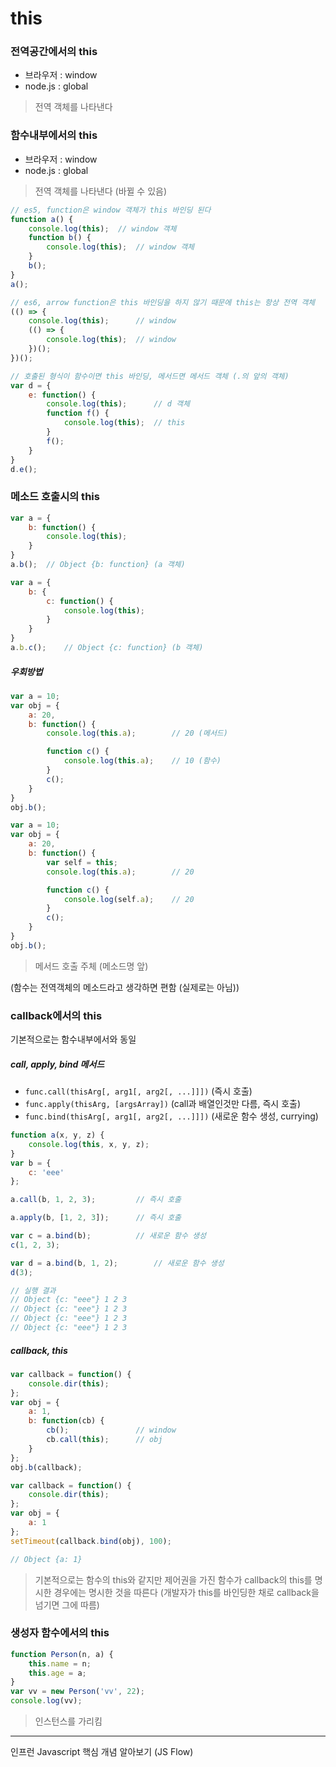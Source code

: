 # this

### 전역공간에서의 this

- 브라우저  : window
- node.js : global

> 전역 객체를 나타낸다
 
 
 
### 함수내부에서의 this

- 브라우저  : window
- node.js : global

> 전역 객체를 나타낸다 (바뀔 수 있음)


```javascript
// es5, function은 window 객체가 this 바인딩 된다
function a() {
	console.log(this);	// window 객체
	function b() {
		console.log(this);	// window 객체
	}
	b();
}
a();	
```

```javascript
// es6, arrow function은 this 바인딩을 하지 않기 때문에 this는 항상 전역 객체
(() => {
	console.log(this);		// window
	(() => {
		console.log(this);	// window
	})();
})();
```

```javascript
// 호출된 형식이 함수이면 this 바인딩, 메서드면 메서드 객체 (.의 앞의 객체)
var d = {
	e: function() {
		console.log(this);		// d 객체
		function f() {
			console.log(this);	// this
		}
		f();
	}
}
d.e();
```
 
 
 
### 메소드 호출시의 this

```javascript
var a = {
	b: function() {
		console.log(this);
	}
}
a.b();	// Object {b: function} (a 객체)
```

```javascript
var a = {
	b: {
		c: function() {
			console.log(this);
		}
	}
}
a.b.c();	// Object {c: function} (b 객체)
```


##### 우회방법

```javascript
var a = 10;
var obj = {
	a: 20,
	b: function() {
		console.log(this.a);		// 20 (메서드)

		function c() {
			console.log(this.a);	// 10 (함수)
		}
		c();
	}
}
obj.b();
```

```javascript
var a = 10;
var obj = {
	a: 20,
	b: function() {
		var self = this;
		console.log(this.a);		// 20 

		function c() {
			console.log(self.a);	// 20
		}
		c();
	}
}
obj.b();
```
 
> 메서드 호출 주체 (메소드명 앞)

(함수는 전역객체의 메소드라고 생각하면 편함 (실제로는 아님))

 
 
### callback에서의 this

기본적으로는 함수내부에서와 동일 

##### call, apply, bind 메서드

- `func.call(thisArg[, arg1[, arg2[, ...]]])` (즉시 호출)
- `func.apply(thisArg, [argsArray])` (call과 배열인것만 다름, 즉시 호출)
- `func.bind(thisArg[, arg1[, arg2[, ...]]])` (새로운 함수 생성, currying)

```javascript
function a(x, y, z) {
	console.log(this, x, y, z);
}
var b = {
	c: 'eee'
};

a.call(b, 1, 2, 3);			// 즉시 호출

a.apply(b, [1, 2, 3]);		// 즉시 호출

var c = a.bind(b);			// 새로운 함수 생성 
c(1, 2, 3);

var d = a.bind(b, 1, 2);		// 새로운 함수 생성 
d(3);

// 실행 결과
// Object {c: "eee"} 1 2 3
// Object {c: "eee"} 1 2 3
// Object {c: "eee"} 1 2 3
// Object {c: "eee"} 1 2 3
```
 
##### callback, this

```javascript
var callback = function() {
	console.dir(this);
};
var obj = {
	a: 1,
	b: function(cb) {
		cb();				// window
		cb.call(this);		// obj 
	}
};
obj.b(callback);
```

```javascript
var callback = function() {
	console.dir(this);		
};
var obj = {
	a: 1
};
setTimeout(callback.bind(obj), 100);

// Object {a: 1}
```

> 기본적으로는 함수의 this와 같지만 제어권을 가진 함수가 callback의 this를 명시한 경우에는 명시한 것을 따른다 (개발자가 this를 바인딩한 채로 callback을 넘기면 그에 따름)
 
 
### 생성자 함수에서의 this

```javascript
function Person(n, a) {
	this.name = n;
	this.age = a;
}
var vv = new Person('vv', 22);
console.log(vv);
```

> 인스턴스를 가리킴
 
 
 
---
인프런 Javascript 핵심 개념 알아보기 (JS Flow)


